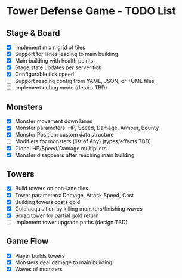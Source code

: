 # Tower Defense Game - TODO List

## Stage & Board

- [x] Implement m x n grid of tiles
- [x] Support for lanes leading to main building
- [x] Main building with health points
- [x] Stage state updates per server tick
- [x] Configurable tick speed
- [ ] Support reading config from YAML, JSON, or TOML files
- [ ] Implement debug mode (details TBD)

## Monsters

- [x] Monster movement down lanes
- [x] Monster parameters: HP, Speed, Damage, Armour, Bounty
- [x] Monster Position: custom data structure
- [ ] Modifiers for monsters (list of Any) (types/effects TBD)
- [x] Global HP/Speed/Damage multipliers
- [x] Monster disappears after reaching main building

## Towers

- [x] Build towers on non-lane tiles
- [x] Tower parameters: Damage, Attack Speed, Cost
- [x] Building towers costs gold
- [x] Gold acquisition by killing monsters/finishing waves
- [x] Scrap tower for partial gold return
- [ ] Implement tower upgrade paths (design TBD)

## Game Flow

- [x] Player builds towers
- [x] Monsters deal damage to main building
- [x] Waves of monsters
